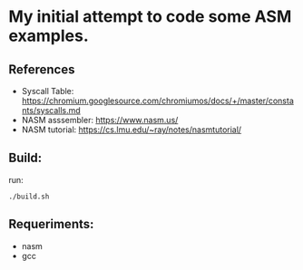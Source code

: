 # My initial attempt to code some ASM examples.
## References
- Syscall Table: https://chromium.googlesource.com/chromiumos/docs/+/master/constants/syscalls.md
- NASM asssembler: https://www.nasm.us/
- NASM tutorial: https://cs.lmu.edu/~ray/notes/nasmtutorial/

## Build:
run:
```
./build.sh
```
## Requeriments:
- nasm
- gcc
